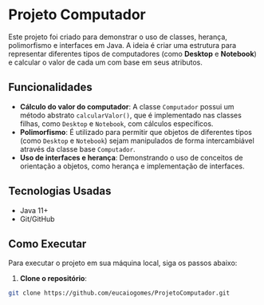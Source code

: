 
# Projeto Computador

Este projeto foi criado para demonstrar o uso de classes, herança, polimorfismo e interfaces em Java. A ideia é criar uma estrutura para representar diferentes tipos de computadores (como **Desktop** e **Notebook**) e calcular o valor de cada um com base em seus atributos.

## Funcionalidades

- **Cálculo do valor do computador**: A classe `Computador` possui um método abstrato `calcularValor()`, que é implementado nas classes filhas, como `Desktop` e `Notebook`, com cálculos específicos.
- **Polimorfismo**: É utilizado para permitir que objetos de diferentes tipos (como `Desktop` e `Notebook`) sejam manipulados de forma intercambiável através da classe base `Computador`.
- **Uso de interfaces e herança**: Demonstrando o uso de conceitos de orientação a objetos, como herança e implementação de interfaces.

## Tecnologias Usadas

- Java 11+
- Git/GitHub

## Como Executar

Para executar o projeto em sua máquina local, siga os passos abaixo:

1. **Clone o repositório**:

```bash
git clone https://github.com/eucaiogomes/ProjetoComputador.git
